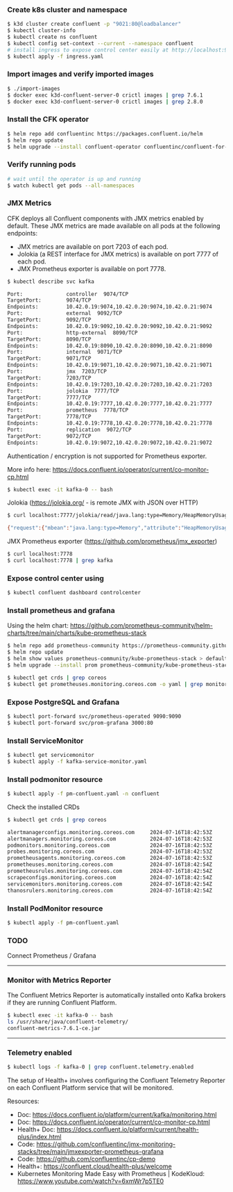 ### Create k8s cluster and namespace

```bash
$ k3d cluster create confluent -p "9021:80@loadbalancer"
$ kubectl cluster-info
$ kubectl create ns confluent
$ kubectl config set-context --current --namespace confluent
# install ingress to expose control center easily at http://localhost:9021
$ kubectl apply -f ingress.yaml
```

### Import images and verify imported images

```bash
$ ./import-images
$ docker exec k3d-confluent-server-0 crictl images | grep 7.6.1
$ docker exec k3d-confluent-server-0 crictl images | grep 2.8.0
```

### Install the CFK operator

```bash
$ helm repo add confluentinc https://packages.confluent.io/helm
$ helm repo update
$ helm upgrade --install confluent-operator confluentinc/confluent-for-kubernetes --set kRaftEnabled=true
```

### Verify running pods

```bash
# wait until the operator is up and running
$ watch kubectl get pods --all-namespaces
```

### JMX Metrics

CFK deploys all Confluent components with JMX metrics enabled by default. 
These JMX metrics are made available on all pods at the following endpoints:

- JMX metrics are available on port 7203 of each pod.
- Jolokia (a REST interface for JMX metrics) is available on port 7777 of each pod.
- JMX Prometheus exporter is available on port 7778.

```bash
$ kubectl describe svc kafka

Port:              controller  9074/TCP
TargetPort:        9074/TCP
Endpoints:         10.42.0.19:9074,10.42.0.20:9074,10.42.0.21:9074
Port:              external  9092/TCP
TargetPort:        9092/TCP
Endpoints:         10.42.0.19:9092,10.42.0.20:9092,10.42.0.21:9092
Port:              http-external  8090/TCP
TargetPort:        8090/TCP
Endpoints:         10.42.0.19:8090,10.42.0.20:8090,10.42.0.21:8090
Port:              internal  9071/TCP
TargetPort:        9071/TCP
Endpoints:         10.42.0.19:9071,10.42.0.20:9071,10.42.0.21:9071
Port:              jmx  7203/TCP
TargetPort:        7203/TCP
Endpoints:         10.42.0.19:7203,10.42.0.20:7203,10.42.0.21:7203
Port:              jolokia  7777/TCP
TargetPort:        7777/TCP
Endpoints:         10.42.0.19:7777,10.42.0.20:7777,10.42.0.21:7777
Port:              prometheus  7778/TCP
TargetPort:        7778/TCP
Endpoints:         10.42.0.19:7778,10.42.0.20:7778,10.42.0.21:7778
Port:              replication  9072/TCP
TargetPort:        9072/TCP
Endpoints:         10.42.0.19:9072,10.42.0.20:9072,10.42.0.21:9072
```

Authentication / encryption is not supported for Prometheus exporter.

More info here: https://docs.confluent.io/operator/current/co-monitor-cp.html

```bash
$ kubectl exec -it kafka-0 -- bash
```

Jolokia (https://jolokia.org/ -  is remote JMX with JSON over HTTP)

```bash
$ curl localhost:7777/jolokia/read/java.lang:type=Memory/HeapMemoryUsage

{"request":{"mbean":"java.lang:type=Memory","attribute":"HeapMemoryUsage","type":"read"},"value":{"init":268435456,"committed":2080374784,"max":4194304000,"used":624901880},"timestamp":1718873550,"status":200}
```

JMX Prometheus exporter (https://github.com/prometheus/jmx_exporter)

```bash
$ curl localhost:7778
$ curl localhost:7778 | grep kafka
```

### Expose control center using

```bash
$ kubectl confluent dashboard controlcenter
```

### Install prometheus and grafana

Using the helm chart: https://github.com/prometheus-community/helm-charts/tree/main/charts/kube-prometheus-stack

```bash
$ helm repo add prometheus-community https://prometheus-community.github.io/helm-charts
$ helm repo update
$ helm show values prometheus-community/kube-prometheus-stack > default-values.yaml
$ helm upgrade --install prom prometheus-community/kube-prometheus-stack -f prom-values.yaml
```

```bash
$ kubectl get crds | grep coreos
$ kubectl get prometheuses.monitoring.coreos.com -o yaml | grep monitoring
```

### Expose PostgreSQL and Grafana

```bash
$ kubectl port-forward svc/prometheus-operated 9090:9090 
$ kubectl port-forward svc/prom-grafana 3000:80  
```

### Install ServiceMonitor

```bash
$ kubectl get servicemonitor
$ kubectl apply -f kafka-service-monitor.yaml
```

### Install podmonitor resource

```bash
$ kubectl apply -f pm-confluent.yaml -n confluent
```

Check the installed CRDs

```bash
$ kubectl get crds | grep coreos

alertmanagerconfigs.monitoring.coreos.com     2024-07-16T18:42:53Z
alertmanagers.monitoring.coreos.com           2024-07-16T18:42:53Z
podmonitors.monitoring.coreos.com             2024-07-16T18:42:53Z
probes.monitoring.coreos.com                  2024-07-16T18:42:53Z
prometheusagents.monitoring.coreos.com        2024-07-16T18:42:53Z
prometheuses.monitoring.coreos.com            2024-07-16T18:42:54Z
prometheusrules.monitoring.coreos.com         2024-07-16T18:42:54Z
scrapeconfigs.monitoring.coreos.com           2024-07-16T18:42:54Z
servicemonitors.monitoring.coreos.com         2024-07-16T18:42:54Z
thanosrulers.monitoring.coreos.com            2024-07-16T18:42:54Z
```

### Install PodMonitor resource

```bash
$ kubectl apply -f pm-confluent.yaml
```

### TODO

Connect Prometheus / Grafana

------------------------------------------------------------------------------------------------------------------------

### Monitor with Metrics Reporter

The Confluent Metrics Reporter is automatically installed onto Kafka brokers if they are running Confluent Platform.

```bash
$ kubectl exec -it kafka-0 -- bash
ls /usr/share/java/confluent-telemetry/
confluent-metrics-7.6.1-ce.jar
```

------------------------------------------------------------------------------------------------------------------------

### Telemetry enabled

```bash
$ kubectl logs -f kafka-0 | grep confluent.telemetry.enabled
```

The setup of Health+ involves configuring the Confluent Telemetry Reporter on each Confluent Platform service that will be monitored.


Resources:

- Doc: https://docs.confluent.io/platform/current/kafka/monitoring.html
- Doc: https://docs.confluent.io/operator/current/co-monitor-cp.html
- Health+ Doc: https://docs.confluent.io/platform/current/health-plus/index.html
- Code: https://github.com/confluentinc/jmx-monitoring-stacks/tree/main/jmxexporter-prometheus-grafana
- Code: https://github.com/confluentinc/cp-demo
- Health+: https://confluent.cloud/health-plus/welcome
- Kubernetes Monitoring Made Easy with Prometheus | KodeKloud: https://www.youtube.com/watch?v=6xmWr7p5TE0
